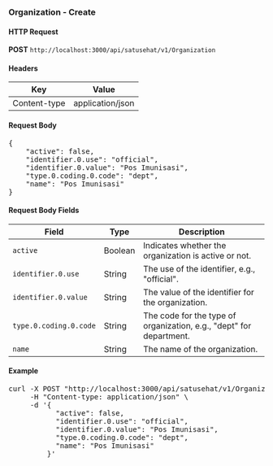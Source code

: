 ### Organization - Create

#### HTTP Request
**POST** `http://localhost:3000/api/satusehat/v1/Organization`

#### Headers
| Key            | Value               |
|----------------|---------------------|
| Content-type   | application/json    |

#### Request Body
<pre>
{
    "active": false,
    "identifier.0.use": "official",
    "identifier.0.value": "Pos Imunisasi",
    "type.0.coding.0.code": "dept",
    "name": "Pos Imunisasi"
}
</pre>

#### Request Body Fields
| Field                    | Type    | Description                                                        |
|--------------------------|---------|--------------------------------------------------------------------|
| `active`                 | Boolean | Indicates whether the organization is active or not.               |
| `identifier.0.use`       | String  | The use of the identifier, e.g., "official".                      |
| `identifier.0.value`     | String  | The value of the identifier for the organization.                  |
| `type.0.coding.0.code`   | String  | The code for the type of organization, e.g., "dept" for department.|
| `name`                   | String  | The name of the organization.                                      |

#### Example
<pre>
curl -X POST "http://localhost:3000/api/satusehat/v1/Organization" \
     -H "Content-type: application/json" \
     -d '{
           "active": false,
           "identifier.0.use": "official",
           "identifier.0.value": "Pos Imunisasi",
           "type.0.coding.0.code": "dept",
           "name": "Pos Imunisasi"
         }'
</pre>
